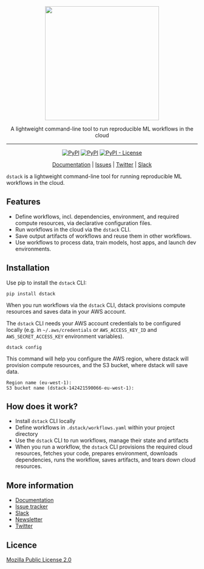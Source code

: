 <div align="center">
<img src="https://raw.githubusercontent.com/dstackai/dstack/master/docs/assets/logo.svg" width="300px"/>    

A lightweight command-line tool to run reproducible ML workflows in the cloud
______________________________________________________________________


[![PyPI](https://img.shields.io/github/workflow/status/dstackai/dstack/Build?style=for-the-badge)](https://github.com/dstackai/dstack/actions/workflows/build.yml)
[![PyPI](https://img.shields.io/pypi/v/dstack?style=for-the-badge)](https://pypi.org/project/dstack/)
[![PyPI - License](https://img.shields.io/pypi/l/dstack?style=for-the-badge&color=blue)](https://github.com/dstackai/dstack/blob/master/LICENSE.md)

[Documentation](https://docs.dstack.ai) | [Issues](https://github.com/dstackai/dstack/issues) | [Twitter](https://twitter.com/dstackai) | [Slack](https://join.slack.com/t/dstackai/shared_invite/zt-xdnsytie-D4qU9BvJP8vkbkHXdi6clQ)

</div>

`dstack` is a lightweight command-line tool for running reproducible ML workflows in the cloud.

## Features

 * Define workflows, incl. dependencies, environment, and required compute resources, via declarative configuration files.
 * Run workflows in the cloud via the `dstack` CLI.
 * Save output artifacts of workflows and reuse them in other workflows.
 * Use workflows to process data, train models, host apps, and launch dev environments.

## Installation

Use pip to install the `dstack` CLI:

```shell
pip install dstack
```

When you run workflows via the `dstack` CLI, dstack provisions compute resources
and saves data in your AWS account.

The `dstack` CLI needs your AWS account credentials to be configured locally 
(e.g. in `~/.aws/credentials` or `AWS_ACCESS_KEY_ID` and `AWS_SECRET_ACCESS_KEY` environment variables).

```shell
dstack config
```

This command will help you configure the AWS region, where dstack will provision compute resources, and
the S3 bucket, where dstack will save data.

```shell
Region name (eu-west-1):
S3 bucket name (dstack-142421590066-eu-west-1):
```

## How does it work?

 * Install `dstack` CLI locally
 * Define workflows in `.dstack/workflows.yaml` within your project directory
 * Use the `dstack` CLI to run workflows, manage their state and artifacts 
 * When you run a workflow, the `dstack` CLI  provisions the required cloud resources, 
   fetches your code, prepares environment, downloads dependencies, runs the workflow,
   saves artifacts, and tears down cloud resources.

## More information

 * [Documentation](https://docs.dstack.ai)
 * [Issue tracker](https://github.com/dstackai/dstack/issues)
 * [Slack](https://join.slack.com/t/dstackai/shared_invite/zt-xdnsytie-D4qU9BvJP8vkbkHXdi6clQ)
 * [Newsletter](https://dstack.curated.co/)
 * [Twitter](https://twitter.com/dstackai)
 
##  Licence

[Mozilla Public License 2.0](LICENSE.md)